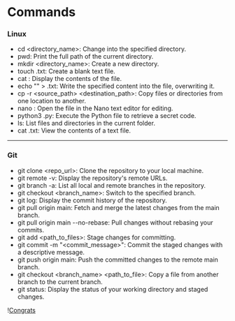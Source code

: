 #  Commands

### Linux
- cd <directory_name>: Change into the specified directory.
- pwd: Print the full path of the current directory.
- mkdir <directory_name>: Create a new directory.
- touch <filename>.txt: Create a blank text file.
- cat <filename>: Display the contents of the file.
- echo "<content>" > <filename>.txt: Write the specified content into the file, overwriting it.
- cp -r <source_path> <destination_path>: Copy files or directories from one location to another.
- nano <filename>: Open the file in the Nano text editor for editing.
- python3 <filename>.py: Execute the Python file to retrieve a secret code.
- ls: List files and directories in the current folder.
- cat <filename>.txt: View the contents of a text file.

---

### Git 
- git clone <repo_url>: Clone the repository to your local machine.
- git remote -v: Display the repository's remote URLs.
- git branch -a: List all local and remote branches in the repository.
- git checkout <branch_name>: Switch to the specified branch.
- git log: Display the commit history of the repository.
- git pull origin main: Fetch and merge the latest changes from the main branch.
- git pull origin main --no-rebase: Pull changes without rebasing your commits.
- git add <path_to_files>: Stage changes for committing.
- git commit -m "<commit_message>": Commit the staged changes with a descriptive message.
- git push origin main: Push the committed changes to the remote main branch.
- git checkout <branch_name> <path_to_file>: Copy a file from another branch to the current branch.
- git status: Display the status of your working directory and staged changes.

\![Congrats](/home/m-s-surya-gayathri/amfoss-tasks/codes/TheCommandLineCup.png)
